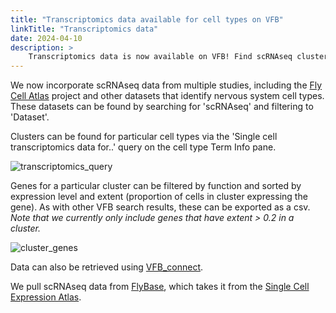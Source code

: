 ```yaml
---
title: "Transcriptomics data available for cell types on VFB"
linkTitle: "Transcriptomics data"
date: 2024-04-10
description: >
    Transcriptomics data is now available on VFB! Find scRNAseq clusters from the Term Info pane for a cell type of interest.
---
```


We now incorporate scRNAseq data from multiple studies, including the [Fly Cell Atlas](https://flycellatlas.org/) project and other datasets that identify nervous system cell types. These datasets can be found by searching for 'scRNAseq' and filtering to 'Dataset'.

Clusters can be found for particular cell types via the 'Single cell transcriptomics data for..' query on the cell type Term Info pane.

![transcriptomics_query](https://www.virtualflybrain.org/images/scRNAseq/cluster_query.png)

Genes for a particular cluster can be filtered by function and sorted by expression level and extent (proportion of cells in cluster expressing the gene). As with other VFB search results, these can be exported as a csv.
_Note that we currently only include genes that have extent > 0.2 in a cluster._

![cluster_genes](https://www.virtualflybrain.org/images/scRNAseq/gene_expression.png)

Data can also be retrieved using [VFB_connect](https://vfb-connect.readthedocs.io/en/stable/API_reference.html#transcriptomics-queries).

We pull scRNAseq data from [FlyBase](https://flybase.org/), which takes it from the [Single Cell Expression Atlas](https://www.ebi.ac.uk/gxa/sc/home).
